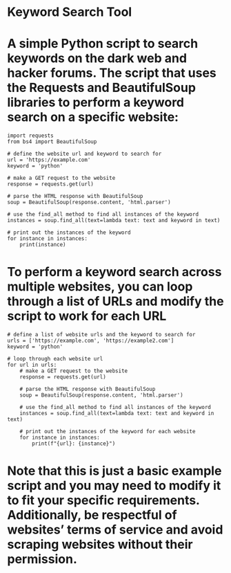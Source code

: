 # Keyword Search Tool
# A simple Python script to search keywords on the dark web and hacker forums. The script that uses the Requests and BeautifulSoup libraries to perform a keyword search on a specific website:

```
import requests
from bs4 import BeautifulSoup

# define the website url and keyword to search for
url = 'https://example.com'
keyword = 'python'

# make a GET request to the website
response = requests.get(url)

# parse the HTML response with BeautifulSoup
soup = BeautifulSoup(response.content, 'html.parser')

# use the find_all method to find all instances of the keyword
instances = soup.find_all(text=lambda text: text and keyword in text)

# print out the instances of the keyword
for instance in instances:
    print(instance)  
```

# To perform a keyword search across multiple websites, you can loop through a list of URLs and modify the script to work for each URL

```
# define a list of website urls and the keyword to search for
urls = ['https://example.com', 'https://example2.com']
keyword = 'python'

# loop through each website url
for url in urls:
    # make a GET request to the website
    response = requests.get(url)

    # parse the HTML response with BeautifulSoup
    soup = BeautifulSoup(response.content, 'html.parser')

    # use the find_all method to find all instances of the keyword
    instances = soup.find_all(text=lambda text: text and keyword in text)

    # print out the instances of the keyword for each website
    for instance in instances:
        print(f"{url}: {instance}")       
 ```
 
 # Note that this is just a basic example script and you may need to modify it to fit your specific requirements. Additionally, be respectful of websites’ terms of service and avoid scraping websites without their permission. 
